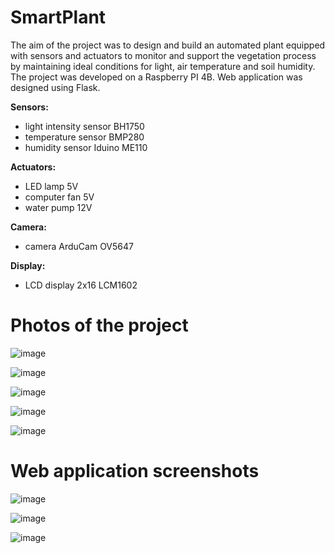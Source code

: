 # SmartPlant

The aim of the project was to design and build an automated plant equipped with sensors and actuators to monitor and support the vegetation process by maintaining ideal conditions for light, air temperature and soil humidity. The project was developed on a Raspberry PI 4B. Web application was designed using Flask.

**Sensors:**
* light intensity sensor BH1750
* temperature sensor BMP280
* humidity sensor Iduino ME110

**Actuators:**
* LED lamp 5V
* computer fan 5V
* water pump 12V

**Camera:**
* camera ArduCam OV5647

**Display:**
* LCD display 2x16 LCM1602

# Photos of the project

![image](https://user-images.githubusercontent.com/86245727/136636745-85a7a0d2-8c13-4f7a-87af-98198216f33d.jpg)

![image](https://user-images.githubusercontent.com/86245727/136636759-9658efcc-a087-47fb-bdbc-3e454ca73d8a.jpg)

![image](https://user-images.githubusercontent.com/86245727/136636823-47dadca5-73bd-4efc-8029-4cbdae664311.jpg)

![image](https://user-images.githubusercontent.com/86245727/136636783-756ff917-92e1-4430-9941-9eca9d011b1f.jpg)

![image](https://user-images.githubusercontent.com/86245727/136636847-c8d978c4-e217-4933-aad8-f382692f4688.jpg)


# Web application screenshots

![image](https://user-images.githubusercontent.com/86245727/136658226-ab4ffd48-2a84-4cb7-b591-e4f64aad150b.png)

![image](https://user-images.githubusercontent.com/86245727/136658227-de2aeec6-2a48-46f3-b6d3-ff696d2a94e0.png)

![image](https://user-images.githubusercontent.com/86245727/136658229-57169c6d-c4a3-4364-a7b1-75fa73e15e6c.png)

